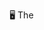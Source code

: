🖥️ The<Script> Portfolio | 2025 Edition


Welcome to The<Script> Portfolio, a creative showcase built by a group of aspiring developers from Cavite State University - Imus Campus. This midterm project for Web Systems and Technologies 2 (ITEC 106A) is inspired by the classic Windows 95 interface, designed to represent our skills, projects, and profiles in a nostalgic, yet modern format.

🎨 Theme & Concept
Our portfolio mimics a vintage operating system desktop complete with draggable windows, retro scrollbars, a taskbar, and pixel-style icons. The goal? To stand out — both technically and creatively — while celebrating the retro tech aesthetics we love.

🛠 Tech Stack
ReactJS — Component-based frontend framework

React Router v6 — Page routing/navigation

Tailwind CSS — Utility-first styling

React Draggable — Makes windows movable (like real OS)

Framer Motion — Smooth animations

EmailJS — Contact form email functionality

🧩 Features
🧑‍💻 Team Member Profiles – Individual components with bio, skills, and contact info

💾 Projects Window – Categories for Software, Arduino, UI/UX, and Games

🎮 Built-in Dino Game – A hidden gem for nostalgia points!

📁 Fully Draggable App Windows – Simulate real OS multitasking

📨 Contact Form – EmailJS-powered form with retro email design

📟 Responsive Design – Clean on desktop and mobile

🔊 Sound Effects – Mouse clicks, typing, and startup/shutdown sounds


